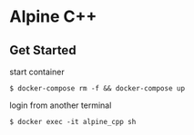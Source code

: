# Alpine C++

## Get Started
start container
```
$ docker-compose rm -f && docker-compose up
```
login from another terminal
```
$ docker exec -it alpine_cpp sh 
```

